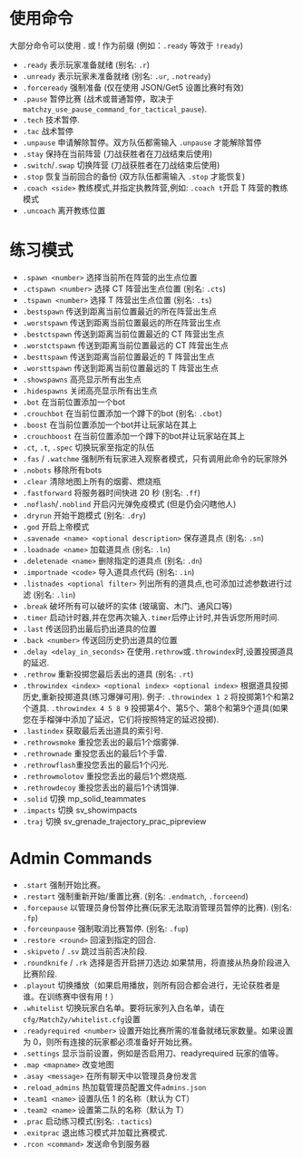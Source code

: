 # 使用命令
大部分命令可以使用 . 或 ! 作为前缀 (例如：`.ready` 等效于 `!ready`)

- `.ready` 表示玩家准备就绪 (别名: `.r`)
- `.unready` 表示玩家未准备就绪 (别名: `.ur`, `.notready`)
- `.forceready` 强制准备 (仅在使用 JSON/Get5 设置比赛时有效)
- `.pause` 暂停比赛 (战术或普通暂停，取决于`matchzy_use_pause_command_for_tactical_pause`).
- `.tech` 技术暂停.
- `.tac` 战术暂停
- `.unpause` 申请解除暂停。双方队伍都需输入 `.unpause` 才能解除暂停
- `.stay` 保持在当前阵营 (刀战获胜者在刀战结束后使用)
- `.switch`/`.swap` 切换阵营 (刀战获胜者在刀战结束后使用)
- `.stop` 恢复当前回合的备份 (双方队伍都需输入 `.stop` 才能恢复)
- `.coach <side>` 教练模式,并指定执教阵营,例如: `.coach t`开启 T 阵营的教练模式
- `.uncoach` 离开教练位置

# 练习模式

- `.spawn <number>` 选择当前所在阵营的出生点位置
- `.ctspawn <number>` 选择 CT 阵营出生点位置 (别名: `.cts`)
- `.tspawn <number>` 选择 T 阵营出生点位置 (别名: `.ts`)
- `.bestspawn` 传送到距离当前位置最近的所在阵营出生点
- `.worstspawn` 传送到距离当前位置最远的所在阵营出生点
- `.bestctspawn` 传送到距离当前位置最近的 CT 阵营出生点
- `.worstctspawn` 传送到距离当前位置最远的 CT 阵营出生点
- `.besttspawn` 传送到距离当前位置最近的 T 阵营出生点
- `.worsttspawn` 传送到距离当前位置最远的 T 阵营出生点
- `.showspawns` 高亮显示所有出生点
- `.hidespawns` 关闭高亮显示所有出生点
- `.bot` 在当前位置添加一个bot
- `.crouchbot` 在当前位置添加一个蹲下的bot (别名: `.cbot`)
- `.boost` 在当前位置添加一个bot并让玩家站在其上
- `.crouchboost` 在当前位置添加一个蹲下的bot并让玩家站在其上
- `.ct`, `.t`, `.spec` 切换玩家至指定的队伍
- `.fas` / `.watchme` 强制所有玩家进入观察者模式，只有调用此命令的玩家除外
- `.nobots` 移除所有bots
- `.clear` 清除地图上所有的烟雾、燃烧瓶
- `.fastforward` 将服务器时间快进 20 秒 (别名: `.ff`)
- `.noflash`/`.noblind` 开启闪光弹免疫模式 (但是仍会闪瞎他人)
- `.dryrun` 开始干跑模式 (别名: `.dry`)
- `.god` 开启上帝模式
- `.savenade <name> <optional description>` 保存道具点 (别名: `.sn`)
- `.loadnade <name>` 加载道具点 (别名: `.ln`)
- `.deletenade <name>` 删除指定的道具点 (别名: `.dn`)
- `.importnade <code>` 导入道具点代码 (别名: `.in`)
- `.listnades <optional filter>` 列出所有的道具点,也可添加过滤参数进行过滤 (别名: `.lin`)
- `.break` 破坏所有可以破坏的实体 (玻璃窗、木门、通风口等)
- `.timer` 启动计时器,并在您再次输入`.timer`后停止计时,并告诉您所用时间. 
- `.last` 传送回扔出最后扔出道具的位置
- `.back <number>` 传送回历史扔出道具的位置
- `.delay <delay_in_seconds>` 在使用`.rethrow`或`.throwindex`时,设置投掷道具的延迟.
- `.rethrow` 重新投掷您最后丢出的道具 (别名: `.rt`)
- `.throwindex <index> <optional index> <optional index>` 根据道具投掷历史,重新投掷道具(练习爆弹可用). 例子: `.throwindex 1 2` 将投掷第1个和第2个道具. `.throwindex 4 5 8 9` 投掷第4个、第5个、第8个和第9个道具(如果您在手榴弹中添加了延迟，它们将按照特定的延迟投掷).
- `.lastindex` 获取最后丢出道具的索引号.
- `.rethrowsmoke` 重投您丢出的最后1个烟雾弹.
- `.rethrownade` 重投您丢出的最后1个手雷.
- `.rethrowflash`重投您丢出的最后1个闪光.
- `.rethrowmolotov` 重投您丢出的最后1个燃烧瓶.
- `.rethrowdecoy` 重投您丢出的最后1个诱饵弹.
- `.solid` 切换 mp_solid_teammates
- `.impacts` 切换 sv_showimpacts
- `.traj` 切换 sv_grenade_trajectory_prac_pipreview

# Admin Commands

- `.start` 强制开始比赛。
- `.restart` 强制重新开始/重置比赛. (别名: `.endmatch`, `.forceend`)
- `.forcepause` 以管理员身份暂停比赛(玩家无法取消管理员暂停的比赛). (别名: `.fp`)
- `.forceunpause` 强制取消比赛暂停. (别名: `.fup`)
- `.restore <round>` 回滚到指定的回合.
- `.skipveto` / `.sv` 跳过当前否决阶段.
- `.roundknife` / `.rk` 选择是否开启拼刀选边.如果禁用，将直接从热身阶段进入比赛阶段.
- `.playout` 切换播放（如果启用播放，则所有回合都会进行，无论获胜者是谁。在训练赛中很有用！）
- `.whitelist` 切换玩家白名单。要将玩家列入白名单，请在 `cfg/MatchZy/whitelist.cfg`设置
- `.readyrequired <number>` 设置开始比赛所需的准备就绪玩家数量。如果设置为 0，则所有连接的玩家都必须准备好开始比赛。
- `.settings` 显示当前设置，例如是否启用刀、readyrequired 玩家的值等。
- `.map <mapname>` 改变地图
- `.asay <message>` 在所有聊天中以管理员身份发言
- `.reload_admins` 热加载管理员配置文件`admins.json`
- `.team1 <name>` 设置队伍 1 的名称（默认为 CT）
- `.team2 <name>` 设置第二队的名称（默认为 T）
- `.prac` 启动练习模式(别名: `.tactics`)
- `.exitprac` 退出练习模式并加载比赛模式.
- `.rcon <command>` 发送命令到服务器

